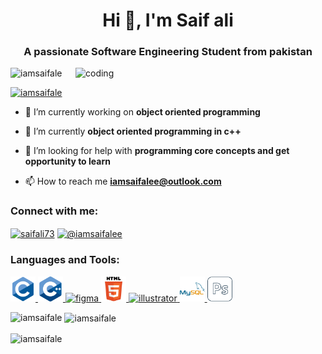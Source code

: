 <h1 align="center">Hi 👋, I'm Saif ali</h1>
<h3 align="center">A passionate Software Engineering Student from pakistan</h3>
<img align="right" alt="coding" width="400" src="https://user-images.githubusercontent.com/55389276/140866485-8fb1c876-9a8f-4d6a-98dc-08c4981eaf70.gif">
<p align="left"> <img src="https://komarev.com/ghpvc/?username=iamsaifale&label=Profile%20views&color=0e75b6&style=flat" alt="iamsaifale" /> </p>

<p align="left"> <a href="https://github.com/ryo-ma/github-profile-trophy"><img src="https://github-profile-trophy.vercel.app/?username=iamsaifale" alt="iamsaifale" /></a> </p>

- 🔭 I’m currently working on **object oriented programming**

- 🌱 I’m currently **object oriented programming in c++**

- 🤝 I’m looking for help with **programming core concepts and get opportunity to learn**

- 📫 How to reach me **iamsaifalee@outlook.com**

<h3 align="left">Connect with me:</h3>
<p align="left">
<a href="https://linkedin.com/in/saifali73" target="blank"><img align="center" src="https://raw.githubusercontent.com/rahuldkjain/github-profile-readme-generator/master/src/images/icons/Social/linked-in-alt.svg" alt="saifali73" height="30" width="40" /></a>
<a href="https://instagram.com/@iamsaifalee" target="blank"><img align="center" src="https://raw.githubusercontent.com/rahuldkjain/github-profile-readme-generator/master/src/images/icons/Social/instagram.svg" alt="@iamsaifalee" height="30" width="40" /></a>
</p>

<h3 align="left">Languages and Tools:</h3>
<p align="left"> <a href="https://www.cprogramming.com/" target="_blank" rel="noreferrer"> <img src="https://raw.githubusercontent.com/devicons/devicon/master/icons/c/c-original.svg" alt="c" width="40" height="40"/> </a> <a href="https://www.w3schools.com/cpp/" target="_blank" rel="noreferrer"> <img src="https://raw.githubusercontent.com/devicons/devicon/master/icons/cplusplus/cplusplus-original.svg" alt="cplusplus" width="40" height="40"/> </a> <a href="https://www.figma.com/" target="_blank" rel="noreferrer"> <img src="https://www.vectorlogo.zone/logos/figma/figma-icon.svg" alt="figma" width="40" height="40"/> </a> <a href="https://www.w3.org/html/" target="_blank" rel="noreferrer"> <img src="https://raw.githubusercontent.com/devicons/devicon/master/icons/html5/html5-original-wordmark.svg" alt="html5" width="40" height="40"/> </a> <a href="https://www.adobe.com/in/products/illustrator.html" target="_blank" rel="noreferrer"> <img src="https://www.vectorlogo.zone/logos/adobe_illustrator/adobe_illustrator-icon.svg" alt="illustrator" width="40" height="40"/> </a> <a href="https://www.mysql.com/" target="_blank" rel="noreferrer"> <img src="https://raw.githubusercontent.com/devicons/devicon/master/icons/mysql/mysql-original-wordmark.svg" alt="mysql" width="40" height="40"/> </a> <a href="https://www.photoshop.com/en" target="_blank" rel="noreferrer"> <img src="https://raw.githubusercontent.com/devicons/devicon/master/icons/photoshop/photoshop-line.svg" alt="photoshop" width="40" height="40"/> </a> </p>

<p><img align="left" src="https://github-readme-stats.vercel.app/api/top-langs?username=iamsaifale&show_icons=true&locale=en&layout=compact" alt="iamsaifale" /></p>

<p>&nbsp;<img align="center" src="https://github-readme-stats.vercel.app/api?username=iamsaifale&show_icons=true&locale=en" alt="iamsaifale" /></p>

<p><img align="center" src="https://github-readme-streak-stats.herokuapp.com/?user=iamsaifale&" alt="iamsaifale" /></p>
